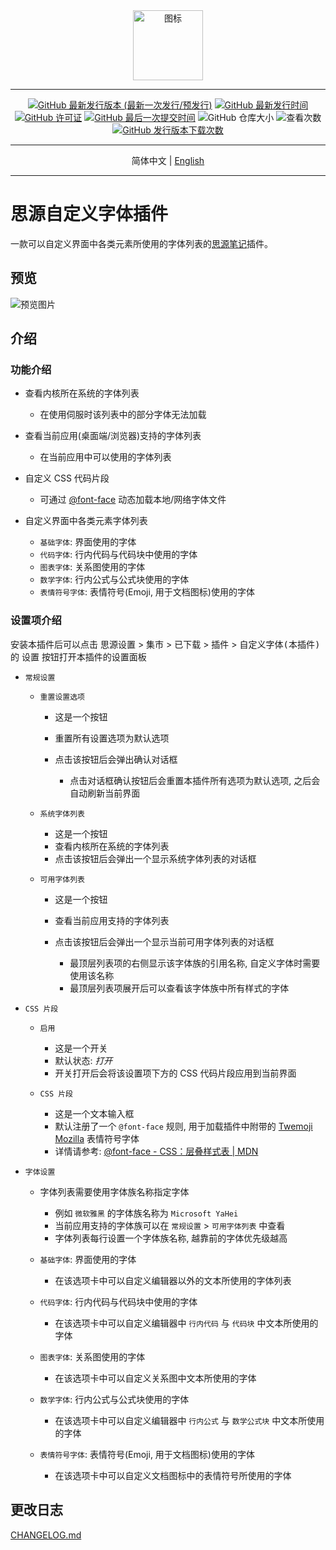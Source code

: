 <div align="center">
<img alt="图标" src="https://cdn.jsdelivr.net/gh/Zuoqiu-Yingyi/siyuan-plugin-custom-fonts/public/icon.png" style="width: 8em; height: 8em;">

---
[![GitHub 最新发行版本 (最新一次发行/预发行)](https://img.shields.io/github/v/release/Zuoqiu-Yingyi/siyuan-plugin-custom-fonts?include_prereleases&style=flat-square)](https://github.com/Zuoqiu-Yingyi/siyuan-plugin-custom-fonts/releases/latest)
[![GitHub 最新发行时间](https://img.shields.io/github/release-date/Zuoqiu-Yingyi/siyuan-plugin-custom-fonts?style=flat-square)](https://github.com/Zuoqiu-Yingyi/siyuan-plugin-custom-fonts/releases/latest)
[![GitHub 许可证](https://img.shields.io/github/license/Zuoqiu-Yingyi/siyuan-plugin-custom-fonts?style=flat-square)](https://github.com/Zuoqiu-Yingyi/siyuan-plugin-custom-fonts/blob/main/LICENSE)
[![GitHub 最后一次提交时间](https://img.shields.io/github/last-commit/Zuoqiu-Yingyi/siyuan-plugin-custom-fonts?style=flat-square)](https://github.com/Zuoqiu-Yingyi/siyuan-plugin-custom-fonts/commits/main)
![GitHub 仓库大小](https://img.shields.io/github/repo-size/Zuoqiu-Yingyi/siyuan-plugin-custom-fonts?style=flat-square)
![查看次数](https://hits.b3log.org/Zuoqiu-Yingyi/siyuan-plugin-custom-fonts.svg)
[![GitHub 发行版本下载次数](https://img.shields.io/github/downloads/Zuoqiu-Yingyi/siyuan-plugin-custom-fonts/total?style=flat-square)](https://github.com/Zuoqiu-Yingyi/siyuan-plugin-custom-fonts/releases)

---
简体中文 \| [English](./README.md)

---
</div>

# 思源自定义字体插件

一款可以自定义界面中各类元素所使用的字体列表的[思源笔记](https://github.com/siyuan-note/siyuan)插件。

## 预览

![预览图片](https://cdn.jsdelivr.net/gh/Zuoqiu-Yingyi/siyuan-plugin-custom-fonts/public/preview.png)

## 介绍

### 功能介绍

* 查看内核所在系统的字体列表

  * 在使用伺服时该列表中的部分字体无法加载
* 查看当前应用(桌面端/浏览器)支持的字体列表

  * 在当前应用中可以使用的字体列表
* 自定义 CSS 代码片段

  * 可通过 [@font-face](https://developer.mozilla.org/zh-CN/docs/Web/CSS/@font-face) 动态加载本地/网络字体文件
* 自定义界面中各类元素字体列表

  * `基础字体`: 界面使用的字体
  * `代码字体`: 行内代码与代码块中使用的字体
  * `图表字体`: 关系图使用的字体
  * `数学字体`: 行内公式与公式块使用的字体
  * `表情符号字体`: 表情符号(Emoji, 用于文档图标)使用的字体

### 设置项介绍

安装本插件后可以点击 <kbd>思源设置</kbd> \> <kbd>集市</kbd> \> <kbd>已下载</kbd> \> <kbd>插件</kbd> \> <kbd>自定义字体(本插件)</kbd> 的 <kbd>设置</kbd> 按钮打开本插件的设置面板

* `常规设置`

  * `重置设置选项`

    * 这是一个按钮
    * 重置所有设置选项为默认选项
    * 点击该按钮后会弹出确认对话框

      * 点击对话框确认按钮后会重置本插件所有选项为默认选项, 之后会自动刷新当前界面
  * `系统字体列表`

    * 这是一个按钮
    * 查看内核所在系统的字体列表
    * 点击该按钮后会弹出一个显示系统字体列表的对话框
  * `可用字体列表`

    * 这是一个按钮
    * 查看当前应用支持的字体列表
    * 点击该按钮后会弹出一个显示当前可用字体列表的对话框

      * 最顶层列表项的右侧显示该字体族的引用名称, 自定义字体时需要使用该名称
      * 最顶层列表项展开后可以查看该字体族中所有样式的字体
* `CSS 片段`

  * `启用`

    * 这是一个开关
    * 默认状态: *打开*
    * 开关打开后会将该设置项下方的 CSS 代码片段应用到当前界面
  * `CSS 片段`

    * 这是一个文本输入框
    * 默认注册了一个 `@font-face` 规则, 用于加载插件中附带的 [Twemoji Mozilla](https://github.com/mozilla/twemoji-colr) 表情符号字体
    * 详情请参考: [@font-face - CSS：层叠样式表 | MDN](https://developer.mozilla.org/zh-CN/docs/Web/CSS/@font-face)
* `字体设置`

  * 字体列表需要使用字体族名称指定字体

    * 例如 `微软雅黑` 的字体族名称为 `Microsoft YaHei`
    * 当前应用支持的字体族可以在 `常规设置` > `可用字体列表` 中查看
    * 字体列表每行设置一个字体族名称, 越靠前的字体优先级越高
  * `基础字体`: 界面使用的字体

    * 在该选项卡中可以自定义编辑器以外的文本所使用的字体列表
  * `代码字体`: 行内代码与代码块中使用的字体

    * 在该选项卡中可以自定义编辑器中 `行内代码` 与 `代码块` 中文本所使用的字体
  * `图表字体`: 关系图使用的字体

    * 在该选项卡中可以自定义关系图中文本所使用的字体
  * `数学字体`: 行内公式与公式块使用的字体

    * 在该选项卡中可以自定义编辑器中 `行内公式` 与 `数学公式块` 中文本所使用的字体
  * `表情符号字体`: 表情符号(Emoji, 用于文档图标)使用的字体

    * 在该选项卡中可以自定义文档图标中的表情符号所使用的字体

## 更改日志

[CHANGELOG.md](https://github.com/Zuoqiu-Yingyi/siyuan-plugin-custom-fonts/blob/main/CHANGELOG.md)
